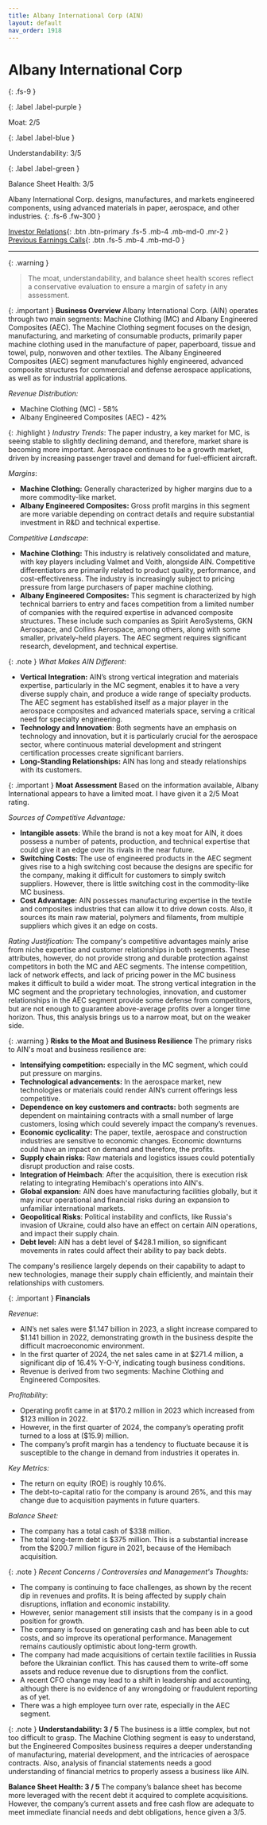 ```yaml
---
title: Albany International Corp (AIN)
layout: default
nav_order: 1918
---
```


# Albany International Corp
{: .fs-9 }

{: .label .label-purple }

Moat: 2/5

{: .label .label-blue }

Understandability: 3/5

{: .label .label-green }

Balance Sheet Health: 3/5

Albany International Corp. designs, manufactures, and markets engineered components, using advanced materials in paper, aerospace, and other industries.
{: .fs-6 .fw-300 }

[Investor Relations](https://www.google.com/search?q=AIN+investor+relations){: .btn .btn-primary .fs-5 .mb-4 .mb-md-0 .mr-2 }
[Previous Earnings Calls](https://discountingcashflows.com/company/AIN/transcripts/){: .btn .fs-5 .mb-4 .mb-md-0 }

---

{: .warning }
>The moat, understandability, and balance sheet health scores reflect a conservative evaluation to ensure a margin of safety in any assessment.



{: .important }
**Business Overview**
Albany International Corp. (AIN) operates through two main segments: Machine Clothing (MC) and Albany Engineered Composites (AEC). The Machine Clothing segment focuses on the design, manufacturing, and marketing of consumable products, primarily paper machine clothing used in the manufacture of paper, paperboard, tissue and towel, pulp, nonwoven and other textiles. The Albany Engineered Composites (AEC) segment manufactures highly engineered, advanced composite structures for commercial and defense aerospace applications, as well as for industrial applications.

*Revenue Distribution:*
-  Machine Clothing (MC) - 58%
- Albany Engineered Composites (AEC) - 42%

{: .highlight }
*Industry Trends*:
The paper industry, a key market for MC, is seeing stable to slightly declining demand, and therefore, market share is becoming more important. Aerospace continues to be a growth market, driven by increasing passenger travel and demand for fuel-efficient aircraft.

*Margins*:
- **Machine Clothing:** Generally characterized by higher margins due to a more commodity-like market.
- **Albany Engineered Composites:** Gross profit margins in this segment are more variable depending on contract details and require substantial investment in R&D and technical expertise.

*Competitive Landscape*:
- **Machine Clothing:** This industry is relatively consolidated and mature, with key players including Valmet and Voith, alongside AIN. Competitive differentiators are primarily related to product quality, performance, and cost-effectiveness. The industry is increasingly subject to pricing pressure from large purchasers of paper machine clothing.
- **Albany Engineered Composites:** This segment is characterized by high technical barriers to entry and faces competition from a limited number of companies with the required expertise in advanced composite structures. These include such companies as Spirit AeroSystems, GKN Aerospace, and Collins Aerospace, among others, along with some smaller, privately-held players. The AEC segment requires significant research, development, and technical expertise.

{: .note }
*What Makes AIN Different*:
- **Vertical Integration:** AIN’s strong vertical integration and materials expertise, particularly in the MC segment, enables it to have a very diverse supply chain, and produce a wide range of specialty products. The AEC segment has established itself as a major player in the aerospace composites and advanced materials space, serving a critical need for specialty engineering.
- **Technology and Innovation**: Both segments have an emphasis on technology and innovation, but it is particularly crucial for the aerospace sector, where continuous material development and stringent certification processes create significant barriers.
- **Long-Standing Relationships:** AIN has long and steady relationships with its customers.

{: .important }
**Moat Assessment**
Based on the information available, Albany International appears to have a limited moat. I have given it a 2/5 Moat rating.

*Sources of Competitive Advantage:*
  * **Intangible assets**: While the brand is not a key moat for AIN, it does possess a number of patents, production, and technical expertise that could give it an edge over its rivals in the near future.
  * **Switching Costs:** The use of engineered products in the AEC segment gives rise to a high switching cost because the designs are specific for the company, making it difficult for customers to simply switch suppliers. However, there is little switching cost in the commodity-like MC business.
 * **Cost Advantage:** AIN possesses manufacturing expertise in the textile and composites industries that can allow it to drive down costs. Also, it sources its main raw material, polymers and filaments, from multiple suppliers which gives it an edge on costs.
    
*Rating Justification:*
The company's competitive advantages mainly arise from niche expertise and customer relationships in both segments. These attributes, however, do not provide strong and durable protection against competitors in both the MC and AEC segments. The intense competition, lack of network effects, and lack of pricing power in the MC business makes it difficult to build a wider moat. The strong vertical integration in the MC segment and the proprietary technologies, innovation, and customer relationships in the AEC segment provide some defense from competitors, but are not enough to guarantee above-average profits over a longer time horizon. Thus, this analysis brings us to a narrow moat, but on the weaker side.

{: .warning }
**Risks to the Moat and Business Resilience**
The primary risks to AIN's moat and business resilience are:

- **Intensifying competition:** especially in the MC segment, which could put pressure on margins.
- **Technological advancements:** In the aerospace market, new technologies or materials could render AIN’s current offerings less competitive.
- **Dependence on key customers and contracts:** both segments are dependent on maintaining contracts with a small number of large customers, losing which could severely impact the company’s revenues.
- **Economic cyclicality:** The paper, textile, aerospace and construction industries are sensitive to economic changes. Economic downturns could have an impact on demand and therefore, the profits.
- **Supply chain risks:** Raw materials and logistics issues could potentially disrupt production and raise costs.
- **Integration of Heimbach**: After the acquisition, there is execution risk relating to integrating Hemibach's operations into AIN's.
- **Global expansion:** AIN does have manufacturing facilities globally, but it may incur operational and financial risks during an expansion to unfamiliar international markets. 
- **Geopolitical Risks**: Political instability and conflicts, like Russia's invasion of Ukraine, could also have an effect on certain AIN operations, and impact their supply chain.
- **Debt level:** AIN has a debt level of $428.1 million, so significant movements in rates could affect their ability to pay back debts. 

The company's resilience largely depends on their capability to adapt to new technologies, manage their supply chain efficiently, and maintain their relationships with customers.

{: .important }
**Financials**

*Revenue*:
- AIN’s net sales were $1.147 billion in 2023, a slight increase compared to $1.141 billion in 2022, demonstrating growth in the business despite the difficult macroeconomic environment.
- In the first quarter of 2024, the net sales came in at $271.4 million, a significant dip of 16.4% Y-O-Y, indicating tough business conditions.
- Revenue is derived from two segments: Machine Clothing and Engineered Composites.

*Profitability*:
- Operating profit came in at $170.2 million in 2023 which increased from $123 million in 2022.
- However, in the first quarter of 2024, the company’s operating profit turned to a loss at ($15.9) million.
- The company’s profit margin has a tendency to fluctuate because it is susceptible to the change in demand from industries it operates in.

*Key Metrics:*
- The return on equity (ROE) is roughly 10.6%.
- The debt-to-capital ratio for the company is around 26%, and this may change due to acquisition payments in future quarters.

*Balance Sheet:*
- The company has a total cash of $338 million.
- The total long-term debt is $375 million. This is a substantial increase from the $200.7 million figure in 2021, because of the Hemibach acquisition.

{: .note }
*Recent Concerns / Controversies and Management's Thoughts:*
- The company is continuing to face challenges, as shown by the recent dip in revenues and profits. It is being affected by supply chain disruptions, inflation and economic instability. 
- However, senior management still insists that the company is in a good position for growth.
- The company is focused on generating cash and has been able to cut costs, and so improve its operational performance. Management remains cautiously optimistic about long-term growth.
- The company had made acquisitions of certain textile facilities in Russia before the Ukrainian conflict. This has caused them to write-off some assets and reduce revenue due to disruptions from the conflict.
- A recent CFO change may lead to a shift in leadership and accounting, although there is no evidence of any wrongdoing or fraudulent reporting as of yet. 
- There was a high employee turn over rate, especially in the AEC segment.

{: .note }
**Understandability: 3 / 5**
The business is a little complex, but not too difficult to grasp. The Machine Clothing segment is easy to understand, but the Engineered Composites business requires a deeper understanding of manufacturing, material development, and the intricacies of aerospace contracts. Also, analysis of financial statements needs a good understanding of financial metrics to properly assess a business like AIN.

**Balance Sheet Health: 3 / 5**
The company’s balance sheet has become more leveraged with the recent debt it acquired to complete acquisitions. However, the company’s current assets and free cash flow are adequate to meet immediate financial needs and debt obligations, hence given a 3/5.

